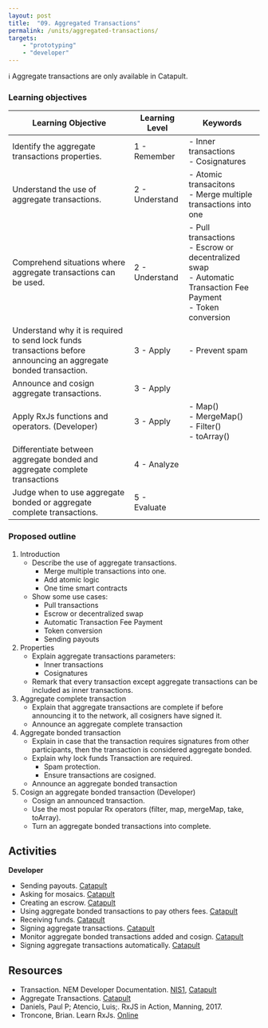 ```yaml
---
layout: post
title:  "09. Aggregated Transactions"
permalink: /units/aggregated-transactions/
targets: 
    - "prototyping"
    - "developer"
---
```


  ℹ️ Aggregate transactions are only available in Catapult.

### Learning objectives

| Learning Objective | Learning Level | Keywords |
| --- | --- | --- |
| Identify the aggregate transactions  properties. | 1 - Remember | - Inner transactions <br> - Cosignatures |
| Understand the use of aggregate transactions. | 2 - Understand | - Atomic transacitons <br> - Merge multiple transactions into one |
| Comprehend situations where aggregate transactions can be used. | 2 - Understand | - Pull transactions <br> - Escrow or decentralized swap <br> - Automatic Transaction Fee Payment <br> - Token conversion |
| Understand why it is required to send lock funds transactions before announcing an aggregate bonded transaction. | 3 - Apply | - Prevent spam  |
| Announce and cosign aggregate transactions.| 3 - Apply | |
| Apply RxJs functions and operators. (Developer) | 3 - Apply |  - Map() <br> - MergeMap() <br> - Filter() <br> - toArray() |
| Differentiate between aggregate bonded and aggregate complete transactions | 4 - Analyze | |
| Judge when to use aggregate bonded or aggregate complete transactions. | 5 - Evaluate |


### Proposed outline

1. Introduction
    * Describe the use of aggregate transactions.
        - Merge multiple transactions into one.
        - Add atomic logic
        - One time smart contracts
    * Show some use cases:
        - Pull transactions
        - Escrow or decentralized swap
        - Automatic Transaction Fee Payment
        - Token conversion
        - Sending payouts
2. Properties
    * Explain aggregate transactions parameters: 
        - Inner transactions
        - Cosignatures
    * Remark that every transaction except aggregate transactions can be included as inner transactions.
3. Aggregate complete transaction
    * Explain that aggregate transactions are complete if before announcing it to the network, all cosigners have signed it.
    * Announce an aggregate complete transaction
4. Aggregate bonded transaction
    * Explain in case that the transaction requires signatures from other participants, then the transaction is considered aggregate bonded.
    * Explain why lock funds Transaction are required.
        - Spam protection.
        - Ensure transactions are cosigned.
    * Announce an aggregate bonded transaction
5. Cosign an aggregate bonded transaction (Developer)
    * Cosign an announced transaction.
    * Use the most popular Rx operators (filter, map, mergeMap, take, toArray).
    * Turn an aggregate bonded transactions into complete.

## Activities

**Developer**                                                             
* Sending payouts. [Catapult](https://nemtech.github.io/guides/transaction/sending-payouts-with-aggregate-complete-transaction.html)
* Asking for mosaics. [Catapult](https://nemtech.github.io/guides/transaction/asking-for-mosaics-with-aggregate-bonded-transaction.html)
* Creating an escrow. [Catapult](https://nemtech.github.io/guides/transaction/creating-an-escrow-with-aggregate-bonded-transaction.html)
* Using aggregate bonded transactions to pay others fees. [Catapult](https://nemtech.github.io/guides/transaction/asking-for-mosaics-with-aggregate-bonded-transaction.html)
* Receiving funds. [Catapult](https://nemtech.github.io/guides/transaction/asking-for-mosaics-with-aggregate-bonded-transaction.html)
* Signing aggregate transactions. [Catapult](https://nemtech.github.io/guides/transaction/signing-announced-aggregate-bonded-transactions.html)
* Monitor aggregate bonded transactions added and cosign. [Catapult](https://nemtech.github.io/guides/blockchain.html#listening-new-blocks)
* Signing aggregate transactions automatically. [Catapult](https://nemtech.github.io/guides/transaction/signing-announced-aggregate-bonded-transactions-automatically.html)

## Resources

* Transaction. NEM Developer Documentation. [NIS1](http://docs.nem.io/en/transaction-components), [Catapult](https://nemtech.github.io/concepts/transaction.html)
* Aggregate Transactions. [Catapult](https://nemtech.github.io/concepts/transaction.html#aggregate-transaction)
* Daniels,  Paul P; Atencio, Luis;. RxJS in Action, Manning, 2017.                                                                  
* Troncone, Brian. Learn RxJs. [Online](https://www.learnrxjs.io)